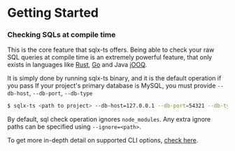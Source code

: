 # Getting Started

### Checking SQLs at compile time

This is the core feature that sqlx-ts offers. Being able to check your raw SQL queries at 
compile time is an extremely powerful feature, that only exists in languages like [Rust](https://github.com/launchbadge/sqlx), [Go](https://github.com/jmoiron/sqlx) and 
Java [jOOQ](https://www.jooq.org/).

It is simply done by running sqlx-ts binary, and it is the default operation if you pass 
If your project's primary database is MySQL, you must provide `--db-host`, `--db-port`, `--db-type`

```bash
$ sqlx-ts <path to project> --db-host=127.0.0.1 --db-port=54321 --db-type=postgres
```

By default, sql check operation ignores `node_modules`. Any extra ignore paths can be specified 
using `--ignore=<path>`.

To get more in-depth detail on supported CLI options, [check here](../reference-guide/1.command-line-tool.md).

